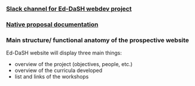 ### [Slack channel for Ed-DaSH webdev project](https://edinburghcarpentries.slack.com/archives/C01S6AD6ZU7)

### [Native proposal documentation](https://github.com/edcarp/ed-dash/tree/main/docs/funding-application)

### Main structure/ functional anatomy of the prospective website

Ed-DaSH website will display three main things:

* overview of the project (objectives, people, etc.)
* overview of the curricula developed
* list and links of the workshops

